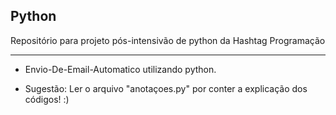  Python
----------------------------------------------
Repositório para projeto pós-intensivão de python da Hashtag Programação

----------------------------------------------
- Envio-De-Email-Automatico utilizando python.

- Sugestão: Ler o arquivo "anotaçoes.py" por conter a explicação dos códigos! :)
